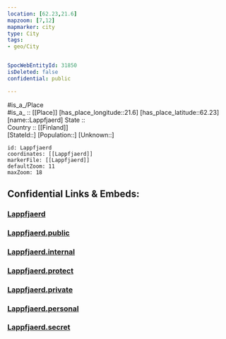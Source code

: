 ```yaml
---
location: [62.23,21.6] 
mapzoom: [7,12] 
mapmarker: city 
type: City
tags:
- geo/City


SpocWebEntityId: 31850
isDeleted: false
confidential: public

---
```

#is_a_/Place  
#is_a_ :: [[Place]] 
[has_place_longitude::21.6] 
[has_place_latitude::62.23] 
[name::Lappfjaerd] 
State ::  
Country :: [[Finland]]  
[StateId::] 
[Population::] 
[Unknown::] 


```leaflet
id: Lappfjaerd
coordinates: [[Lappfjaerd]] 
markerFile: [[Lappfjaerd]] 
defaultZoom: 11 
maxZoom: 18
```


## Confidential Links & Embeds: 

### [Lappfjaerd](/_Standards/Earth/Continent/Europe/Europe~North/Finland/Provinces~Finland/Western_Finland/counties~Western_Finland/Ostrobothnia/City/Lappfjaerd.md) 

### [Lappfjaerd.public](/_public/Earth/Continent/Europe/Europe~North/Finland/Provinces~Finland/Western_Finland/counties~Western_Finland/Ostrobothnia/City/Lappfjaerd.public.md) 

### [Lappfjaerd.internal](/_internal/Earth/Continent/Europe/Europe~North/Finland/Provinces~Finland/Western_Finland/counties~Western_Finland/Ostrobothnia/City/Lappfjaerd.internal.md) 

### [Lappfjaerd.protect](/_protect/Earth/Continent/Europe/Europe~North/Finland/Provinces~Finland/Western_Finland/counties~Western_Finland/Ostrobothnia/City/Lappfjaerd.protect.md) 

### [Lappfjaerd.private](/_private/Earth/Continent/Europe/Europe~North/Finland/Provinces~Finland/Western_Finland/counties~Western_Finland/Ostrobothnia/City/Lappfjaerd.private.md) 

### [Lappfjaerd.personal](/_personal/Earth/Continent/Europe/Europe~North/Finland/Provinces~Finland/Western_Finland/counties~Western_Finland/Ostrobothnia/City/Lappfjaerd.personal.md) 

### [Lappfjaerd.secret](/_secret/Earth/Continent/Europe/Europe~North/Finland/Provinces~Finland/Western_Finland/counties~Western_Finland/Ostrobothnia/City/Lappfjaerd.secret.md)


